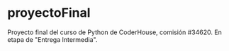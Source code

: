# proyectoFinal
Proyecto final del curso de Python de CoderHouse, comisión #34620. En etapa de "Entrega Intermedia".
